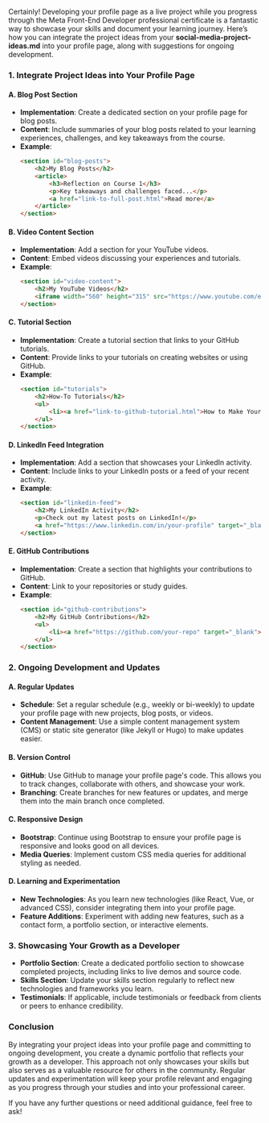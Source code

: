 Certainly! Developing your profile page as a live project while you progress through the Meta Front-End Developer professional certificate is a fantastic way to showcase your skills and document your learning journey. Here’s how you can integrate the project ideas from your **social-media-project-ideas.md** into your profile page, along with suggestions for ongoing development.

### 1. **Integrate Project Ideas into Your Profile Page**

#### A. Blog Post Section
- **Implementation**: Create a dedicated section on your profile page for blog posts.
- **Content**: Include summaries of your blog posts related to your learning experiences, challenges, and key takeaways from the course.
- **Example**:
  ```html
  <section id="blog-posts">
      <h2>My Blog Posts</h2>
      <article>
          <h3>Reflection on Course 1</h3>
          <p>Key takeaways and challenges faced...</p>
          <a href="link-to-full-post.html">Read more</a>
      </article>
  </section>
  ```

#### B. Video Content Section
- **Implementation**: Add a section for your YouTube videos.
- **Content**: Embed videos discussing your experiences and tutorials.
- **Example**:
  ```html
  <section id="video-content">
      <h2>My YouTube Videos</h2>
      <iframe width="560" height="315" src="https://www.youtube.com/embed/your-video-id" frameborder="0" allowfullscreen></iframe>
  </section>
  ```

#### C. Tutorial Section
- **Implementation**: Create a tutorial section that links to your GitHub tutorials.
- **Content**: Provide links to your tutorials on creating websites or using GitHub.
- **Example**:
  ```html
  <section id="tutorials">
      <h2>How-To Tutorials</h2>
      <ul>
          <li><a href="link-to-github-tutorial.html">How to Make Your First Free Website with GitHub</a></li>
      </ul>
  </section>
  ```

#### D. LinkedIn Feed Integration
- **Implementation**: Add a section that showcases your LinkedIn activity.
- **Content**: Include links to your LinkedIn posts or a feed of your recent activity.
- **Example**:
  ```html
  <section id="linkedin-feed">
      <h2>My LinkedIn Activity</h2>
      <p>Check out my latest posts on LinkedIn!</p>
      <a href="https://www.linkedin.com/in/your-profile" target="_blank">Visit my LinkedIn</a>
  </section>
  ```

#### E. GitHub Contributions
- **Implementation**: Create a section that highlights your contributions to GitHub.
- **Content**: Link to your repositories or study guides.
- **Example**:
  ```html
  <section id="github-contributions">
      <h2>My GitHub Contributions</h2>
      <ul>
          <li><a href="https://github.com/your-repo" target="_blank">Study Guide for Course 1</a></li>
      </ul>
  </section>
  ```

### 2. **Ongoing Development and Updates**

#### A. Regular Updates
- **Schedule**: Set a regular schedule (e.g., weekly or bi-weekly) to update your profile page with new projects, blog posts, or videos.
- **Content Management**: Use a simple content management system (CMS) or static site generator (like Jekyll or Hugo) to make updates easier.

#### B. Version Control
- **GitHub**: Use GitHub to manage your profile page's code. This allows you to track changes, collaborate with others, and showcase your work.
- **Branching**: Create branches for new features or updates, and merge them into the main branch once completed.

#### C. Responsive Design
- **Bootstrap**: Continue using Bootstrap to ensure your profile page is responsive and looks good on all devices.
- **Media Queries**: Implement custom CSS media queries for additional styling as needed.

#### D. Learning and Experimentation
- **New Technologies**: As you learn new technologies (like React, Vue, or advanced CSS), consider integrating them into your profile page.
- **Feature Additions**: Experiment with adding new features, such as a contact form, a portfolio section, or interactive elements.

### 3. **Showcasing Your Growth as a Developer**

- **Portfolio Section**: Create a dedicated portfolio section to showcase completed projects, including links to live demos and source code.
- **Skills Section**: Update your skills section regularly to reflect new technologies and frameworks you learn.
- **Testimonials**: If applicable, include testimonials or feedback from clients or peers to enhance credibility.

### Conclusion

By integrating your project ideas into your profile page and committing to ongoing development, you create a dynamic portfolio that reflects your growth as a developer. This approach not only showcases your skills but also serves as a valuable resource for others in the community. Regular updates and experimentation will keep your profile relevant and engaging as you progress through your studies and into your professional career. 

If you have any further questions or need additional guidance, feel free to ask!


